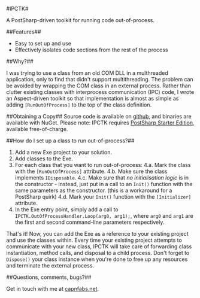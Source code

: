 #IPCTK#

A PostSharp-driven toolkit for running code out-of-process.

##Features##

- Easy to set up and use
- Effectively isolates code sections from the rest of the process

##Why?##

I was trying to use a class from an old COM DLL in a multhreaded application, only to find that didn't support multithreading. The problem can be avoided by wrapping the COM class in an external process. Rather than clutter existing classes with interprocess communication (IPC) code, I wrote an Aspect-driven toolkit so that implementation is almost as simple as adding `[RunOutOfProcess]` to the top of the class definition.

##Obtaining a Copy##
Source code is available on [github](https://github.com/capnfabs/ipctk), and binaries are available with NuGet. Please note: IPCTK requires [PostSharp Starter Edition](http://www.sharpcrafters.com/postsharp/download), available free-of-charge.

##How do I set up a class to run out-of-process?##

1. Add a new Exe project to your solution.
3. Add classes to the Exe.
4. For each class that you want to run out-of-process:
4.a. Mark the class with the `[RunOutOfProcess]` attribute.
4.b. Make sure the class implements `IDisposable`.
4.c. Make sure that _no initialisation logic_ is in the constructor - instead, just put in a call to an `Init()` function with the same parameters as the constructor. (this is a workaround for a PostSharp quirk)
4.d. Mark your `Init()` function with the `[Initializer]` attribute.
5. In the Exe entry point, simply add a call to `IPCTK.OutOfProcessHandler.Loop(arg0, arg1);`, where `arg0` and `arg1` are the first and second command-line parameters respectively.

That's it! Now, you can add the Exe as a reference to your existing project and use the classes within. Every time your existing project attempts to communicate with your new class, IPCTK will take care of forwarding class instantiation, method calls, and disposal to a child process. Don't forget to `Dispose()` your class instance when you're done to free up any resources and terminate the external process.

##Questions, comments, bugs?##

Get in touch with me at [capnfabs.net](http://www.capnfabs.net/contact/).
